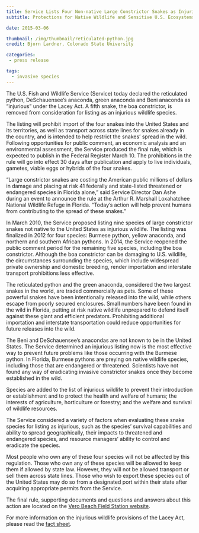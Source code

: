 ```yaml
---
title: Service Lists Four Non-native Large Constrictor Snakes as Injurious Wildlife
subtitle: Protections for Native Wildlife and Sensitive U.S. Ecosystems Strengthened Through Prohibitions on Importation and Interstate Transport

date: 2015-03-06

thumbnail: /img/thumbnail/reticulated-python.jpg
credit: Bjorn Lardner, Colorado State University

categories:
 - press release

tags:
  - invasive species
---
```


The U.S. Fish and Wildlife Service (Service) today declared the reticulated python, DeSchauensee’s anaconda, green anaconda and Beni anaconda as “injurious” under the Lacey Act. A fifth snake, the boa constrictor, is removed from consideration for listing as an injurious wildlife species.

The listing will prohibit import of the four snakes into the United States and its territories, as well as transport across state lines for snakes already in the country, and is intended to help restrict the snakes’ spread in the wild. Following opportunities for public comment, an economic analysis and an environmental assessment, the Service produced the final rule, which is expected to publish in the Federal Register March 10.  The prohibitions in the rule will go into effect 30 days after publication and apply to live individuals, gametes, viable eggs or hybrids of the four snakes.
<!--more-->
“Large constrictor snakes are costing the American public millions of dollars in damage and placing at risk 41 federally and state-listed threatened or endangered species in Florida alone,” said Service Director Dan Ashe during an event to announce the rule at the Arthur R. Marshall Loxahatchee National Wildlife Refuge in Florida. “Today’s action will help prevent humans from contributing to the spread of these snakes.”

In March 2010, the Service proposed listing nine species of large constrictor snakes not native to the United States as injurious wildlife. The listing was finalized in 2012 for four species: Burmese python, yellow anaconda, and northern and southern African pythons. In 2014, the Service reopened the public comment period for the remaining five species, including the boa constrictor. Although the boa constrictor can be damaging to U.S. wildlife, the circumstances surrounding the species, which include widespread private ownership and domestic breeding, render importation and interstate transport prohibitions less effective.

The reticulated python and the green anaconda, considered the two largest snakes in the world, are traded commercially as pets. Some of these powerful snakes have been intentionally released into the wild, while others escape from poorly secured enclosures. Small numbers have been found in the wild in Florida, putting at risk native wildlife unprepared to defend itself against these giant and efficient predators. Prohibiting additional importation and interstate transportation could reduce opportunities for future releases into the wild.

The Beni and DeSchauensee’s anacondas are not known to be in the United States. The Service determined an injurious listing now is the most effective way to prevent future problems like those occurring with the Burmese python. In Florida, Burmese pythons are preying on native wildlife species, including those that are endangered or threatened. Scientists have not found any way of eradicating invasive constrictor snakes once they become established in the wild.

Species are added to the list of injurious wildlife to prevent their introduction or establishment and to protect the health and welfare of humans; the interests of agriculture, horticulture or forestry; and the welfare and survival of wildlife resources.

The Service considered a variety of factors when evaluating these snake species for listing as injurious, such as the species’ survival capabilities and ability to spread geographically, their impacts to threatened and endangered species, and resource managers’ ability to control and eradicate the species.

Most people who own any of these four species will not be affected by this regulation. Those who own any of these species will be allowed to keep them if allowed by state law. However, they will not be allowed transport or sell them across state lines. Those who wish to export these species out of the United States may do so from a designated port within their state after acquiring appropriate permits from the Service.

The final rule, supporting documents and questions and answers about this action are located on the [Vero Beach Field Station website](http://www.fws.gov/verobeach/InvasiveSpecies.html).

For more information on the injurious wildlife provisions of the Lacey Act, please read the [fact sheet](http://www.fws.gov/verobeach/PythonPDF/20150306%20LCS%20Final%20Rule%20QA.pdf).

